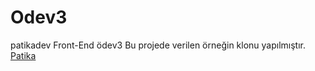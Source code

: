 # Odev3
patikadev Front-End ödev3 
Bu projede verilen örneğin klonu yapılmıştır.
[Patika](https://www.patika.dev/tr)
